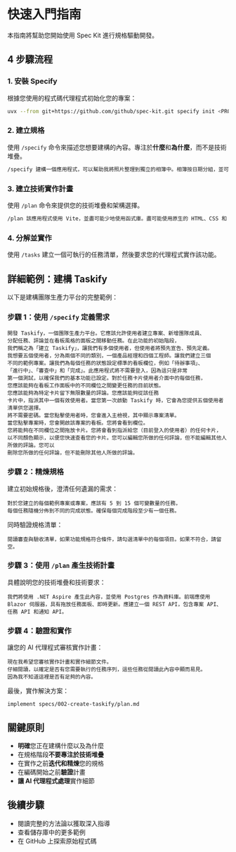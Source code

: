 # 快速入門指南

本指南將幫助您開始使用 Spec Kit 進行規格驅動開發。

## 4 步驟流程

### 1. 安裝 Specify

根據您使用的程式碼代理程式初始化您的專案：

```bash
uvx --from git+https://github.com/github/spec-kit.git specify init <PROJECT_NAME>
```

### 2. 建立規格

使用 `/specify` 命令來描述您想要建構的內容。專注於**什麼**和**為什麼**，而不是技術堆疊。

```bash
/specify 建構一個應用程式，可以幫助我將照片整理到獨立的相簿中。相簿按日期分組，並可以透過在主頁上拖放來重新整理。相簿永遠不會嵌套在其他相簿中。在每個相簿中，照片以磁磚狀介面預覽。
```

### 3. 建立技術實作計畫

使用 `/plan` 命令來提供您的技術堆疊和架構選擇。

```bash
/plan 該應用程式使用 Vite，並盡可能少地使用函式庫。盡可能使用原生的 HTML、CSS 和 JavaScript。圖片不會上傳到任何地方，中繼資料儲存在本機 SQLite 資料庫中。
```

### 4. 分解並實作

使用 `/tasks` 建立一個可執行的任務清單，然後要求您的代理程式實作該功能。

## 詳細範例：建構 Taskify

以下是建構團隊生產力平台的完整範例：

### 步驟 1：使用 `/specify` 定義需求

```text
開發 Taskify，一個團隊生產力平台。它應該允許使用者建立專案、新增團隊成員、
分配任務、評論並在看板風格的面板之間移動任務。在此功能的初始階段，
我們稱之為「建立 Taskify」，讓我們有多個使用者，但使用者將預先宣告、預先定義。
我想要五個使用者，分為兩個不同的類別，一個產品經理和四個工程師。讓我們建立三個
不同的範例專案。讓我們為每個任務的狀態設定標準的看板欄位，例如「待辦事項」、
「進行中」、「審查中」和「完成」。此應用程式將不需要登入，因為這只是非常
第一個測試，以確保我們的基本功能已設定。對於任務卡片使用者介面中的每個任務，
您應該能夠在看板工作面板中的不同欄位之間變更任務的目前狀態。
您應該能夠為特定卡片留下無限數量的評論。您應該能夠從該任務
卡片中，指派其中一個有效使用者。當您第一次啟動 Taskify 時，它會為您提供五個使用者清單供您選擇。
將不需要密碼。當您點擊使用者時，您會進入主檢視，其中顯示專案清單。
當您點擊專案時，您會開啟該專案的看板。您將會看到欄位。
您將能夠在不同欄位之間拖放卡片。您將會看到指派給您（目前登入的使用者）的任何卡片，
以不同顏色顯示，以便您快速查看您的卡片。您可以編輯您所做的任何評論，但不能編輯其他人所做的評論。您可以
刪除您所做的任何評論，但不能刪除其他人所做的評論。
```

### 步驟 2：精煉規格

建立初始規格後，澄清任何遺漏的需求：

```text
對於您建立的每個範例專案或專案，應該有 5 到 15 個可變數量的任務，
每個任務隨機分佈到不同的完成狀態。確保每個完成階段至少有一個任務。
```

同時驗證規格清單：

```text
閱讀審查與驗收清單，如果功能規格符合條件，請勾選清單中的每個項目。如果不符合，請留空。
```

### 步驟 3：使用 `/plan` 產生技術計畫

具體說明您的技術堆疊和技術要求：

```text
我們將使用 .NET Aspire 產生此內容，並使用 Postgres 作為資料庫。前端應使用
Blazor 伺服器，具有拖放任務面板、即時更新。應建立一個 REST API，包含專案 API、
任務 API 和通知 API。
```

### 步驟 4：驗證和實作

讓您的 AI 代理程式審核實作計畫：

```text
現在我希望您審核實作計畫和實作細節文件。
仔細閱讀，以確定是否有您需要執行的任務序列，這些任務從閱讀此內容中顯而易見。
因為我不知道這裡是否有足夠的內容。
```

最後，實作解決方案：

```text
implement specs/002-create-taskify/plan.md
```

## 關鍵原則

- **明確**您正在建構什麼以及為什麼
- 在規格階段**不要專注於技術堆疊**
- 在實作之前**迭代和精煉**您的規格
- 在編碼開始之前**驗證**計畫
- **讓 AI 代理程式處理**實作細節

## 後續步驟

- 閱讀完整的方法論以獲取深入指導
- 查看儲存庫中的更多範例
- 在 GitHub 上探索原始程式碼
